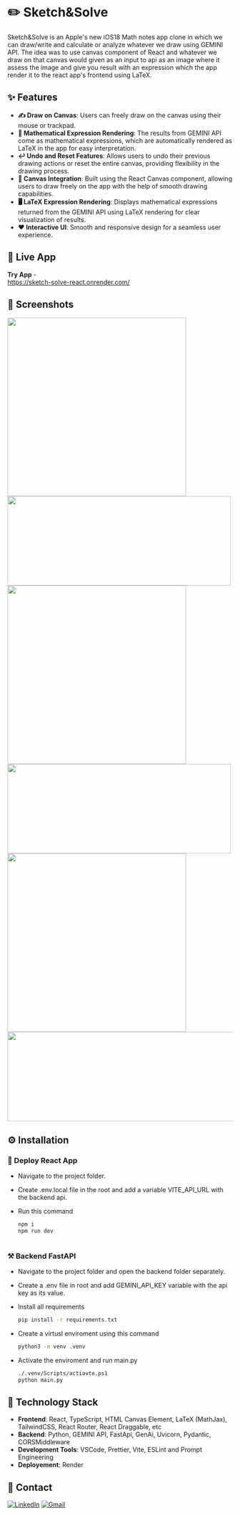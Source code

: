 # ✏️ Sketch&Solve

Sketch&Solve is an Apple's new iOS18 Math notes app clone in which we can draw/write and calculate or analyze whatever we draw using GEMINI API. The idea was to use canvas component of React and whatever we draw on that canvas would given as an input to api as an image where it assess the image and give you result with an expression which the app render it to the react app's frontend using LaTeX. 

## ✨ Features

- **✍️ Draw on Canvas**: Users can freely draw on the canvas using their mouse or trackpad.
- **🧮 Mathematical Expression Rendering**: The results from GEMINI API come as mathematical expressions, which are automatically rendered as LaTeX in the app for easy interpretation.
- **↩️ Undo and Reset Features**: Allows users to undo their previous drawing actions or reset the entire canvas, providing flexibility in the drawing process.
- **🎨 Canvas Integration**: Built using the React Canvas component, allowing users to draw freely on the app with the help of smooth drawing capabilities.
- **🖥️ LaTeX Expression Rendering**: Displays mathematical expressions returned from the GEMINI API using LaTeX rendering for clear visualization of results.
- **❤️ Interactive UI**: Smooth and responsive design for a seamless user experience.

## 🚀 Live App
**Try App** -  
https://sketch-solve-react.onrender.com/

## 📸 Screenshots

<img src="https://github.com/user-attachments/assets/e2aafb90-b377-4799-8afe-fc5f6e0ea3c9" width=400 />
<img src="https://github.com/user-attachments/assets/d7c45e54-492c-4991-8124-e8bfb004714b" width=500 height=200 />
<img src="https://github.com/user-attachments/assets/6696a674-8a8e-4aff-ab02-78568bce85c9" width=400 />
<img src="https://github.com/user-attachments/assets/2b9fb898-62ae-4c07-bbd0-b19ae3f29472" width=500 height=200 />
<img src="https://github.com/user-attachments/assets/17181869-9444-4198-9e93-1dae6afece23" width=400 />
<img src="https://github.com/user-attachments/assets/39ad2720-cf3f-4878-9a19-ce35dd3ed817" width=600 height=200 />

## ⚙️ Installation

### 🧩 Deploy React App

- Navigate to the project folder.

- Create .env.local file in the root and add a variable VITE_API_URL with the backend api.

- Run this command
   ```bash
   npm i
   npm run dev
    
### ⚒️ Backend FastAPI

- Navigate to the project folder and open the backend folder separately.

- Create a .env file in root and add GEMINI_API_KEY variable with the api key as its value.

- Install all requirements
   ```bash
   pip install -r requirements.txt
   
- Create a virtusl enviroment using this command
   ```bash
   python3 -m venv .venv
   
- Activate the enviroment and run main.py
   ```bash
   ./.venv/Scripts/actiavte.ps1
   python main.py

## 🧰 Technology Stack

- **Frontend**: React, TypeScript, HTML Canvas Element, LaTeX (MathJax), TailwindCSS, React Router, React Draggable, etc
- **Backend**: Python, GEMINI API, FastApi, GenAi, Uvicorn, Pydantic, CORSMiddleware
- **Development Tools**: VSCode, Prettier, Vite, ESLint and Prompt Engineering
- **Deployement**: Render

## 📇 Contact

[![LinkedIn](https://img.shields.io/badge/LinkedIn-Profile-blue?style=flat&logo=linkedin&logoColor=white)](https://www.linkedin.com/in/ayoopriyanshu/)
[![Gmail](https://img.shields.io/badge/Gmail-D14836?style=for-the-badge&logo=gmail&logoColor=white)](mailto:priyanshusharma3377@gmail.com)
